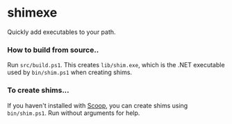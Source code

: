 shimexe
=======

Quickly add executables to your path.

### How to build from source..

Run `src/build.ps1`. This creates `lib/shim.exe`, which is the .NET executable used by `bin/shim.ps1` when creating shims.


### To create shims...

If you haven't installed with [Scoop](http://scoop.sh), you can create shims using `bin/shim.ps1`. Run without arguments for help.

